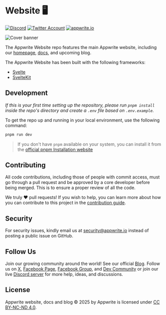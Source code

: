 # Website 🖥️

[![Discord](https://img.shields.io/discord/564160730845151244?label=discord&style=flat-square)](https://appwrite.io/discord)
[![Twitter Account](https://img.shields.io/badge/X%20(Formerly%20Twitter)-appwrite-00acee?style=flat-square)](https://twitter.com/appwrite)
[![appwrite.io](https://img.shields.io/badge/appwrite-.io-f02e65?style=flat-square)](https://appwrite.io)

![Cover banner](/../../../.github/blob/main/profile/images/banner.png)

The Appwrite Website repo features the main Appwrite website, including our [homepage](https://appwrite.io), [docs](https://appwrite.io/docs), and upcoming blog.

The Appwrite Website has been built with the following frameworks:

- [Svelte](https://svelte.dev/)
- [SvelteKit](https://kit.svelte.dev/)

## Development

_If this is your first time setting up the repository, please run `pnpm install` inside the repo's directory and create a `.env` file based on `.env.example`._

To get the repo up and running in your local environment, use the following command:

```bash
pnpm run dev
```

> If you don't have `pnpm` available on your system, you can install it from the [official pnpm Installation website](https://pnpm.io/installation)

## Contributing

All code contributions, including those of people with commit access, must go through a pull request and be approved by a core developer before being merged. This is to ensure a proper review of all the code.

We truly ❤️ pull requests! If you wish to help, you can learn more about how you can contribute to this project in the [contribution guide](./CONTRIBUTING.md).

## Security

For security issues, kindly email us at [security@appwrite.io](mailto:security@appwrite.io) instead of posting a public issue on GitHub.

## Follow Us

Join our growing community around the world! See our official [Blog](https://appwrite.io/blog). Follow us on [X](https://twitter.com/appwrite), [Facebook Page](https://www.facebook.com/appwrite.io), [Facebook Group](https://www.facebook.com/groups/appwrite.developers/), and [Dev Community](https://dev.to/appwrite) or join our live [Discord server](https://appwrite.io/discord) for more help, ideas, and discussions.

## License

Appwrite website, docs and blog © 2025 by Appwrite is licensed under [CC BY-NC-ND 4.0](https://creativecommons.org/licenses/by-nc-nd/4.0/).
